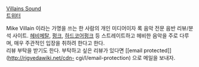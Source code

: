 [Villains Sound](http://villainssound.kr/)  
[트위터](https://twitter.com/mkvnewstw)

Mike Villain 이라는 가명을 쓰는 한 사람의 개인 미디어이자 록 음악 전문 음반 리뷰/분석 사이트.
[헤비메탈](%ED%97%A4%EB%B9%84%EB%A9%94%ED%83%88.md),
[펑크](%ED%8E%91%ED%81%AC.md), [하드코어펑크](%ED%95%98%EB%93%9C%EC%BD%94%EC%96%B4%20%ED%8E%91%ED%81%AC.md) 등 스트레이트하고
헤비한 음악을 주로 다루며, 매우 주관적인 입장을 취하려 한다고 한다.  
리뷰 부탁을 받기도 한다. 부탁하고 싶은 리뷰가 있다면 [[email protected]](http://rigvedawiki.net/cdn-
cgi/l/email-protection) 으로 메일을 보내자.

